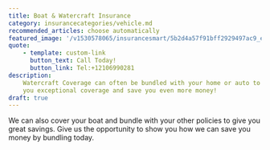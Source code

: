 ```yaml
---
title: Boat & Watercraft Insurance
category: insurancecategories/vehicle.md
recommended_articles: choose automatically
featured_image: '/v1530578065/insurancesmart/5b2d4a57f91bff2929497ac9_eric-ward-346232-unsplash%20%281%29.jpg'
quote:
    - template: custom-link
      button_text: Call Today!
      button_link: Tel:+12106990281
description:
    Watercraft Coverage can often be bundled with your home or auto to give
    you exceptional coverage and save you even more money!
draft: true
---
```


We can also cover your boat and bundle with your other policies to give you great savings. Give us the opportunity to show you how we can save you money by bundling today.
